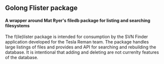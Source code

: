 ## Golong Flister package
#### A wrapper around Mat Ryer's filedb package for listing and searching filesystems
The f(ile)lister package is intended for consumption by the SVN Finder application developed for the Tesla Reman team. The package handles large listings of files and provides and API for searching and rebuilding the database. It is intentional that adding and deleting are not currenlty features of the database.

